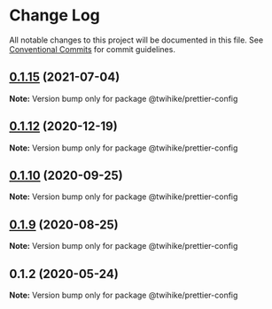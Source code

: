 # Change Log

All notable changes to this project will be documented in this file.
See [Conventional Commits](https://conventionalcommits.org) for commit guidelines.

## [0.1.15](https://github.com/twihike/config-js/compare/v0.1.14...v0.1.15) (2021-07-04)

**Note:** Version bump only for package @twihike/prettier-config





## [0.1.12](https://github.com/twihike/config-js/compare/v0.1.11...v0.1.12) (2020-12-19)

**Note:** Version bump only for package @twihike/prettier-config





## [0.1.10](https://github.com/twihike/config-js/compare/v0.1.9...v0.1.10) (2020-09-25)

**Note:** Version bump only for package @twihike/prettier-config





## [0.1.9](https://github.com/twihike/config-js/compare/v0.1.8...v0.1.9) (2020-08-25)

**Note:** Version bump only for package @twihike/prettier-config





## 0.1.2 (2020-05-24)

**Note:** Version bump only for package @twihike/prettier-config
